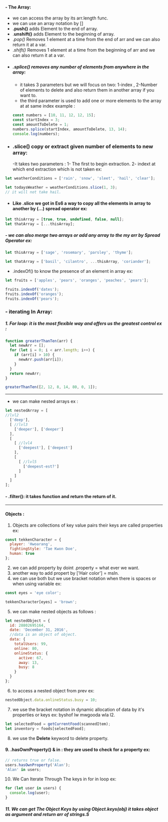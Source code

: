 #### - The Array:
- we can access the array by its arr.length func.
- we can use an array notation by []
- __.push()__ adds Element to the end of array.
- .__unshift()__ adds Element to the beginning of array.
- ._pop()_ Removes 1 element at a time from the end of arr and we can also return it at a var.
- ._shift()_ Removes 1  element at a time from the beginning of arr and we can also return it at a var.
- #####  .splice() removes any number of elements from anywhere in the array: 
	- it takes 3 parameters  but we will focus on two: 1-index , 2-Number of elements to delete and also return them in another array if you want to.
	- the third parameter is used to add one or more elements to the array at at same index example : 
	```js
	const numbers = [10, 11, 12, 12, 15];
	const startIndex = 3;
	const amountToDelete = 1;
	numbers.splice(startIndex, amountToDelete, 13, 14);
	console.log(numbers);
	```
- ### .slice() copy or extract given number of elements to new array:
	-It takes two parameters : 1- The first to begin extraction. 2- indext at which end extraction which is not taken ex:
```js
let weatherConditions = ['rain', 'snow', 'sleet', 'hail', 'clear'];

let todaysWeather = weatherConditions.slice(1, 3);
// it will not take hail.
```
- ####  Like .slice we got in Es6 a way to copy all the elements in array to another by (...) spread operator ex:
```js
let thisArray = [true, true, undefined, false, null];
let thatArray = [...thisArray];
```
#####  - we can also merge two arrays or add any array to the my arr by Spread Operator ex:
```js
let thisArray = ['sage', 'rosemary', 'parsley', 'thyme'];

let thatArray = ['basil', 'cilantro', ...thisArray, 'coriander'];
```
- .indexOf() to know the presence of an element in array ex:
```js
let fruits = ['apples', 'pears', 'oranges', 'peaches', 'pears'];

fruits.indexOf('dates');
fruits.indexOf('oranges');
fruits.indexOf('pears');
```
### - iterating In Array:
##### 1. For loop: it is the most flexible way and offers us the greatest control ex : 
```js
function greaterThanTen(arr) {
  let newArr = [];
  for (let i = 0; i < arr.length; i++) {
    if (arr[i] > 10) {
      newArr.push(arr[i]);
    }
  }
  return newArr;
}

greaterThanTen([2, 12, 8, 14, 80, 0, 1]);
```
---
- we can make nested arrays ex :
```js
let nestedArray = [
//lvl2
  ['deep'],
  [ //lvl3
    ['deeper'], ['deeper'] 
  ],
  [
    [ //lvl4
      ['deepest'], ['deepest']
    ],
    [
      [ //lvl5
        ['deepest-est?']
      ]
    ]
  ]
];
```
#### - .filter(): it takes function and return the return of it.

---
#### Objects :
1. Objects are collections of key value pairs their keys are called properties ex:
```js
const tekkenCharacter = {
  player: 'Hwoarang',
  fightingStyle: 'Tae Kwon Doe',
  human: true
};
```
2. we can add property by doint .property = what ever we want.
3. another way to add propert by ['Hair color'] = msln.
4. we can use both but we use bracket notation when there is spaces or when using variable ex:
```js
const eyes = 'eye color';

tekkenCharacter[eyes] = 'brown';
```
5. we can make nested objects as follows : 
```js
let nestedObject = {
  id: 28802695164,
  date: 'December 31, 2016',
  //data is an object of object.
  data: {
    totalUsers: 99,
    online: 80,
    onlineStatus: {
      active: 67,
      away: 13,
      busy: 8
    }
  }
};
```
6. to access a nested object from prev ex:
```js
nestedObject.data.onlineStatus.busy = 10;
```
7. we use the bracket notation in dynamic allocation of data by it's properties or keys ex: byshof lw mwgooda wla l2.
```js
let selectedFood = getCurrentFood(scannedItem);
let inventory = foods[selectedFood];
```
8. we use the **Delete** keyword to delete property.
#### 9. .hasOwnProperty() & in : they are used to check for a property ex:
```js
// returns true or false.
users.hasOwnProperty('Alan');
'Alan' in users;
```
10. We Can Iterate Through The keys in for in loop ex:
```js
for (let user in users) {
  console.log(user);
}
```
##### 11. We can get The Object Keys by using __Object.keys(obj)__ it takes object as argument and return arr of strings.S
